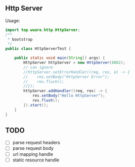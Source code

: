 ## Http Server
Usage: 
```java
import top.wuare.http.HttpServer;
/**
 * bootstrap
 */
public class HttpServerTest {

    public static void main(String[] args) {
        HttpServer httpServer = new HttpServer(8082);
        // can ignore
        //httpServer.setErrorHandler((req, res, e) -> {
        //    res.setBody("HttpServer Error");
        //    res.flush();
        //});
        httpServer.addHandler((req, res) -> {
            res.setBody("Hello HttpServer");
            res.flush();
        }).start();
    }
}
```

## TODO
-[ ] parse request headers
-[ ] parse request body
-[ ] url mapping handle
-[ ] static resource handle
